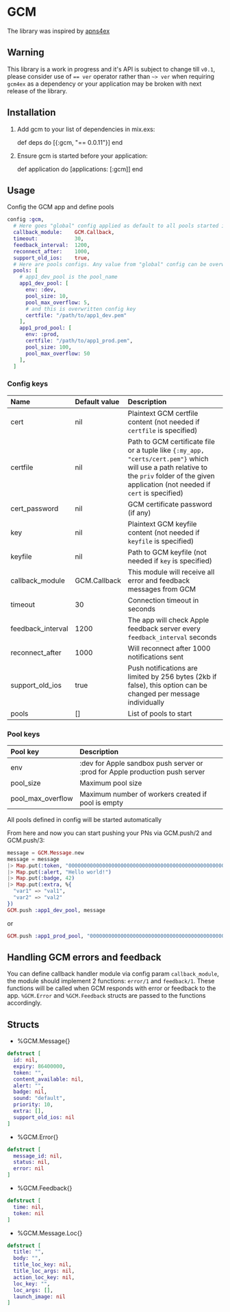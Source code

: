 # GCM

The library was inspired by [apns4ex](https://github.com/chvanikoff/apns4ex)

## Warning

This library is a work in progress and it's API is subject to change till `v0.1`, please consider use of `== ver` operator rather than `~> ver` when requiring `gcm4ex` as a dependency or your application may be broken with next release of the library.

## Installation

  1. Add gcm to your list of dependencies in mix.exs:

        def deps do
          [{:gcm, "== 0.0.11"}]
        end

  2. Ensure gcm is started before your application:

        def application do
          [applications: [:gcm]]
        end

## Usage

Config the GCM app and define pools

```elixir
config :gcm,
  # Here goes "global" config applied as default to all pools started if not overwritten by pool-specific value
  callback_module:    GCM.Callback,
  timeout:            30,
  feedback_interval:  1200,
  reconnect_after:    1000,
  support_old_ios:    true,
  # Here are pools configs. Any value from "global" config can be overwritten in any single pool config
  pools: [
    # app1_dev_pool is the pool_name
    app1_dev_pool: [
      env: :dev,
      pool_size: 10,
      pool_max_overflow: 5,
      # and this is overwritten config key
      certfile: "/path/to/app1_dev.pem"
    ],
    app1_prod_pool: [
      env: :prod,
      certfile: "/path/to/app1_prod.pem",
      pool_size: 100,
      pool_max_overflow: 50
    ],
  ]
```

### Config keys

| Name              | Default value | Description                                                                                                                                                                                 |
|:------------------|:--------------|:--------------------------------------------------------------------------------------------------------------------------------------------------------------------------------------------|
| cert              | nil           | Plaintext GCM certfile content (not needed if `certfile` is specified)                                                                                                                      |
| certfile          | nil           | Path to GCM certificate file or a tuple like `{:my_app, "certs/cert.pem"}` which will use a path relative to the `priv` folder of the given application (not needed if `cert` is specified) |
| cert_password     | nil           | GCM certificate password (if any)                                                                                                                                                           |
| key               | nil           | Plaintext GCM keyfile content (not needed if `keyfile` is specified)                                                                                                                        |
| keyfile           | nil           | Path to GCM keyfile (not needed if `key` is specified)                                                                                                                                      |
| callback_module   | GCM.Callback  | This module will receive all error and feedback messages from GCM                                                                                                                           |
| timeout           | 30            | Connection timeout in seconds                                                                                                                                                               |
| feedback_interval | 1200          | The app will check Apple feedback server every `feedback_interval` seconds                                                                                                                  |
| reconnect_after   | 1000          | Will reconnect after 1000 notifications sent                                                                                                                                                |
| support_old_ios   | true          | Push notifications are limited by 256 bytes (2kb if false), this option can be changed per message individually                                                                             |
| pools             | []            | List of pools to start                                                                                                                                                                      |

### Pool keys

| Pool key          | Description                                                                  |
|:------------------|:-----------------------------------------------------------------------------|
| env               | :dev for Apple sandbox push server or :prod for Apple production push server |
| pool_size         | Maximum pool size                                                            |
| pool_max_overflow | Maximum number of workers created if pool is empty                           |

All pools defined in config will be started automatically

From here and now you can start pushing your PNs via GCM.push/2 and GCM.push/3:
```Elixir
message = GCM.Message.new
message = message
|> Map.put(:token, "0000000000000000000000000000000000000000000000000000000000000000")
|> Map.put(:alert, "Hello world!")
|> Map.put(:badge, 42)
|> Map.put(:extra, %{
  "var1" => "val1",
  "var2" => "val2"
})
GCM.push :app1_dev_pool, message
```
or
```Elixir
GCM.push :app1_prod_pool, "0000000000000000000000000000000000000000000000000000000000000000", "Hello world!"
```

## Handling GCM errors and feedback

You can define callback handler module via config param `callback_module`, the module should implement 2 functions: `error/1` and `feedback/1`. These functions will be called when GCM responds with error or feedback to the app. `%GCM.Error` and `%GCM.Feedback` structs are passed to the functions accordingly.

## Structs

- %GCM.Message{}
```elixir
defstruct [
  id: nil,
  expiry: 86400000,
  token: "",
  content_available: nil,
  alert: "",
  badge: nil,
  sound: "default",
  priority: 10,
  extra: [],
  support_old_ios: nil
]
```
- %GCM.Error{}
```elixir
defstruct [
  message_id: nil,
  status: nil,
  error: nil
]
```
- %GCM.Feedback{}
```elixir
defstruct [
  time: nil,
  token: nil
]
```
- %GCM.Message.Loc{}
```elixir
defstruct [
  title: "",
  body: "",
  title_loc_key: nil,
  title_loc_args: nil,
  action_loc_key: nil,
  loc_key: "",
  loc_args: [],
  launch_image: nil
]
```
